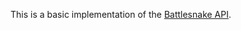 This is a basic implementation of the [Battlesnake API](https://docs.battlesnake.com/references/api). 


